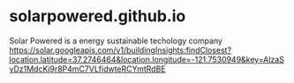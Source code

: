# solarpowered.github.io
Solar Powered is a energy sustainable techology company
https://solar.googleapis.com/v1/buildingInsights:findClosest?location.latitude=37.2746464&location.longitude=-121.7530949&key=AIzaSyDz1MdcKj9r8P4mC7VLfidwteRCYmtRdBE
